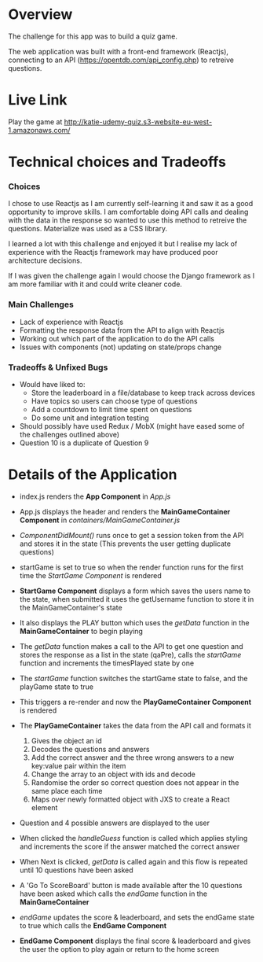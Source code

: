 # Overview
The challenge for this app was to build a quiz game.

The web application was built with a front-end framework (Reactjs), connecting to an API (https://opentdb.com/api_config.php) to retreive questions.

# Live Link
Play the game at http://katie-udemy-quiz.s3-website-eu-west-1.amazonaws.com/

# Technical choices and Tradeoffs
### Choices
I chose to use Reactjs as I am currently self-learning it and saw it as a good opportunity to improve skills. I am comfortable doing API calls and dealing with the data in the response so wanted to use this method to retreive the questions. Materialize was used as a CSS library.

I learned a lot with this challenge and enjoyed it but I realise my lack of experience with the Reactjs framework may have produced poor architecture decisions. 

If I was given the challenge again I would choose the Django framework as I am more familiar with it and could write cleaner code.

### Main Challenges
+ Lack of experience with Reactjs
+ Formatting the response data from the API to align with Reactjs
+ Working out which part of the application to do the API calls
+ Issues with components (not) updating on state/props change

### Tradeoffs & Unfixed Bugs
+ Would have liked to:
    - Store the leaderboard in a file/database to keep track across devices
    - Have topics so users can choose type of questions
    - Add a countdown to limit time spent on questions
    - Do some unit and integration testing 
+ Should possibly have used Redux / MobX (might have eased some of the challenges outlined above)
+ Question 10 is a duplicate of Question 9

# Details of the Application
+ index.js renders the **App Component** in *App.js*
+ App.js displays the header and renders the **MainGameContainer Component** in *containers/MainGameContainer.js*
+ *ComponentDidMount()* runs once to get a session token from the API and stores it in the state (This prevents the user getting duplicate questions)
+ startGame is set to true so when the render function runs for the first time the *StartGame Component* is rendered
+ **StartGame Component** displays a form which saves the users name to the state, when submitted it uses the getUsername function to store it in the MainGameContainer's state
+ It also displays the PLAY button which uses the *getData* function in the **MainGameContainer** to begin playing
+ The *getData* function makes a call to the API to get one question and stores the response as a list in the state (qaPre), calls the *startGame* function and increments the timesPlayed state by one
+ The *startGame* function switches the startGame state to false, and the playGame state to true
+ This triggers a re-render and now the **PlayGameContainer Component** is rendered
+ The **PlayGameContainer** takes the data from the API call and formats it

   1. Gives the object an id
   2. Decodes the questions and answers
   3. Add the correct answer and the three wrong answers to a new key:value pair within the item
   4. Change the array to an object with ids and decode
   5. Randomise the order so correct question does not appear in the same place each time
   6. Maps over newly formatted object with JXS to create a React element

+ Question and 4 possible answers are displayed to the user
+ When clicked the *handleGuess* function is called which applies styling and increments the score if the answer matched the correct answer
+ When Next is clicked, *getData* is called again and this flow is repeated until 10 questions have been asked
+ A 'Go To ScoreBoard' button is made available after the 10 questions have been asked which calls the *endGame* function in the **MainGameContainer**
+ *endGame* updates the score & leaderboard, and sets the endGame state to true which calls the **EndGame Component**
+ **EndGame Component** displays the final score & leaderboard and gives the user the option to play again or return to the home screen




